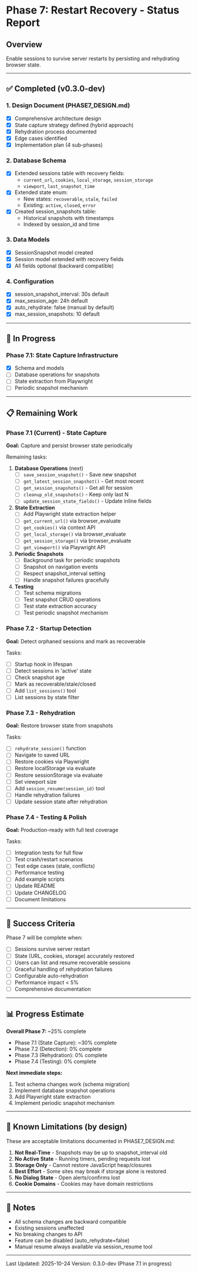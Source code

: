 # Phase 7: Restart Recovery - Status Report

## Overview
Enable sessions to survive server restarts by persisting and rehydrating browser state.

---

## ✅ Completed (v0.3.0-dev)

### 1. Design Document (PHASE7_DESIGN.md)
- [x] Comprehensive architecture design
- [x] State capture strategy defined (hybrid approach)
- [x] Rehydration process documented
- [x] Edge cases identified
- [x] Implementation plan (4 sub-phases)

### 2. Database Schema
- [x] Extended sessions table with recovery fields:
  - `current_url`, `cookies`, `local_storage`, `session_storage`
  - `viewport`, `last_snapshot_time`
- [x] Extended state enum:
  - New states: `recoverable`, `stale`, `failed`
  - Existing: `active`, `closed`, `error`
- [x] Created session_snapshots table:
  - Historical snapshots with timestamps
  - Indexed by session_id and time

### 3. Data Models
- [x] SessionSnapshot model created
- [x] Session model extended with recovery fields
- [x] All fields optional (backward compatible)

### 4. Configuration
- [x] session_snapshot_interval: 30s default
- [x] max_session_age: 24h default
- [x] auto_rehydrate: false (manual by default)
- [x] max_session_snapshots: 10 default

---

## 🚧 In Progress

### Phase 7.1: State Capture Infrastructure
- [x] Schema and models
- [ ] Database operations for snapshots
- [ ] State extraction from Playwright
- [ ] Periodic snapshot mechanism

---

## 📋 Remaining Work

### Phase 7.1 (Current) - State Capture
**Goal:** Capture and persist browser state periodically

Remaining tasks:
1. **Database Operations** (next)
   - [ ] `save_session_snapshot()` - Save new snapshot
   - [ ] `get_latest_session_snapshot()` - Get most recent
   - [ ] `get_session_snapshots()` - Get all for session
   - [ ] `cleanup_old_snapshots()` - Keep only last N
   - [ ] `update_session_state_fields()` - Update inline fields

2. **State Extraction**
   - [ ] Add Playwright state extraction helper
   - [ ] `get_current_url()` via browser_evaluate
   - [ ] `get_cookies()` via context API
   - [ ] `get_local_storage()` via browser_evaluate
   - [ ] `get_session_storage()` via browser_evaluate
   - [ ] `get_viewport()` via Playwright API

3. **Periodic Snapshots**
   - [ ] Background task for periodic snapshots
   - [ ] Snapshot on navigation events
   - [ ] Respect snapshot_interval setting
   - [ ] Handle snapshot failures gracefully

4. **Testing**
   - [ ] Test schema migrations
   - [ ] Test snapshot CRUD operations
   - [ ] Test state extraction accuracy
   - [ ] Test periodic snapshot mechanism

### Phase 7.2 - Startup Detection
**Goal:** Detect orphaned sessions and mark as recoverable

Tasks:
- [ ] Startup hook in lifespan
- [ ] Detect sessions in 'active' state
- [ ] Check snapshot age
- [ ] Mark as recoverable/stale/closed
- [ ] Add `list_sessions()` tool
- [ ] List sessions by state filter

### Phase 7.3 - Rehydration
**Goal:** Restore browser state from snapshots

Tasks:
- [ ] `rehydrate_session()` function
- [ ] Navigate to saved URL
- [ ] Restore cookies via Playwright
- [ ] Restore localStorage via evaluate
- [ ] Restore sessionStorage via evaluate
- [ ] Set viewport size
- [ ] Add `session_resume(session_id)` tool
- [ ] Handle rehydration failures
- [ ] Update session state after rehydration

### Phase 7.4 - Testing & Polish
**Goal:** Production-ready with full test coverage

Tasks:
- [ ] Integration tests for full flow
- [ ] Test crash/restart scenarios
- [ ] Test edge cases (stale, conflicts)
- [ ] Performance testing
- [ ] Add example scripts
- [ ] Update README
- [ ] Update CHANGELOG
- [ ] Document limitations

---

## 🎯 Success Criteria

Phase 7 will be complete when:
- [ ] Sessions survive server restart
- [ ] State (URL, cookies, storage) accurately restored
- [ ] Users can list and resume recoverable sessions
- [ ] Graceful handling of rehydration failures
- [ ] Configurable auto-rehydration
- [ ] Performance impact < 5%
- [ ] Comprehensive documentation

---

## 📊 Progress Estimate

**Overall Phase 7:** ~25% complete

- Phase 7.1 (State Capture): ~30% complete
- Phase 7.2 (Detection): 0% complete
- Phase 7.3 (Rehydration): 0% complete
- Phase 7.4 (Testing): 0% complete

**Next immediate steps:**
1. Test schema changes work (schema migration)
2. Implement database snapshot operations
3. Add Playwright state extraction
4. Implement periodic snapshot mechanism

---

## 🚨 Known Limitations (by design)

These are acceptable limitations documented in PHASE7_DESIGN.md:

1. **Not Real-Time** - Snapshots may be up to snapshot_interval old
2. **No Active State** - Running timers, pending requests lost
3. **Storage Only** - Cannot restore JavaScript heap/closures
4. **Best Effort** - Some sites may break if storage alone is restored
5. **No Dialog State** - Open alerts/confirms lost
6. **Cookie Domains** - Cookies may have domain restrictions

---

## 📝 Notes

- All schema changes are backward compatible
- Existing sessions unaffected
- No breaking changes to API
- Feature can be disabled (auto_rehydrate=false)
- Manual resume always available via session_resume tool

---

Last Updated: 2025-10-24
Version: 0.3.0-dev (Phase 7.1 in progress)
